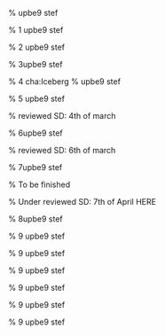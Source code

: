 % upbe9 stef
<!inputFile|path=Chapters/Preface/Preface.md!>

<!inputFile|path=Chapters/PharoTour/GettingStarted.md!>


<!inputFile|path=Chapters/PharoTour/PharoTour.md
!>

<!inputFile|path=Chapters/PharoTour/Finding.md
!>
% 1 upbe9 stef

<!inputFile|path=Chapters/Counter/Exo-Counter.md
!>
% 2 upbe9 stef

<!inputFile|path=Chapters/FirstApplication/FirstApplication.md
!>
% 3upbe9 stef

<!inputFile|path=Chapters/IcebergIntro/StartedWithIceberg.md
!>
% 4 cha:Iceberg
% upbe9 stef

<!inputFile|path=Chapters/SyntaxNutshell/SyntaxNutshell.md
!>
% 5 upbe9 stef

% reviewed SD: 4th of march
<!inputFile|path=Chapters/UnderstandingMessage/UnderstandingMessage.md
!>
% 6upbe9 stef

% reviewed SD: 6th of march
<!inputFile|path=Chapters/PharoObjectModel/PharoObjectModel.md
!>
% 7upbe9 stef

% To be finished
<!inputFile|path=Chapters/PharoObjectModel/Traits.md
!>

% Under reviewed SD: 7th of April HERE
<!inputFile|path=Chapters/SUnit/SUnit.md
!>
% 8upbe9 stef

<!inputFile|path=Chapters/BasicClasses/BasicClasses.md
!>
% 9 upbe9 stef

<!inputFile|path=Chapters/Collections/Collections.md
!>
% 9 upbe9 stef

<!inputFile|path=Chapters/Streams/Streams.md
!>
% 9 upbe9 stef

<!inputFile|path=Chapters/Morphic/Morphic.md
!>
% 9 upbe9 stef

<!inputFile|path=Chapters/Metaclasses/Metaclasses.md
!>
% 9 upbe9 stef

<!inputFile|path=Chapters/Reflection/Reflection.md
!>
% 9 upbe9 stef